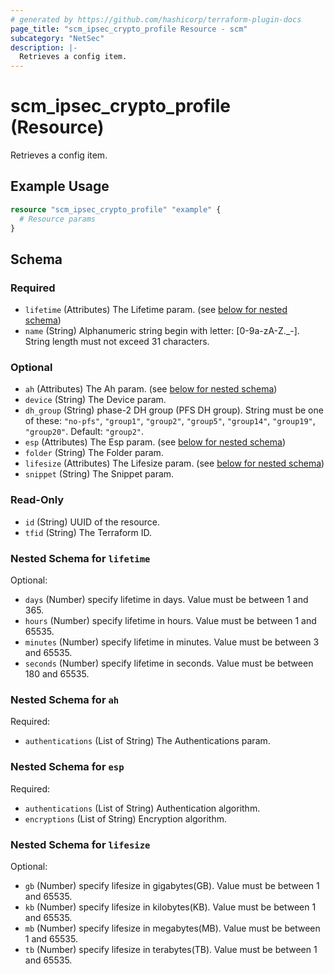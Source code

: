 ```yaml
---
# generated by https://github.com/hashicorp/terraform-plugin-docs
page_title: "scm_ipsec_crypto_profile Resource - scm"
subcategory: "NetSec"
description: |-
  Retrieves a config item.
---
```


# scm_ipsec_crypto_profile (Resource)

Retrieves a config item.

## Example Usage

```terraform
resource "scm_ipsec_crypto_profile" "example" {
  # Resource params
}
```

<!-- schema generated by tfplugindocs -->
## Schema

### Required

- `lifetime` (Attributes) The Lifetime param. (see [below for nested schema](#nestedatt--lifetime))
- `name` (String) Alphanumeric string begin with letter: [0-9a-zA-Z._-]. String length must not exceed 31 characters.

### Optional

- `ah` (Attributes) The Ah param. (see [below for nested schema](#nestedatt--ah))
- `device` (String) The Device param.
- `dh_group` (String) phase-2 DH group (PFS DH group). String must be one of these: `"no-pfs"`, `"group1"`, `"group2"`, `"group5"`, `"group14"`, `"group19"`, `"group20"`. Default: `"group2"`.
- `esp` (Attributes) The Esp param. (see [below for nested schema](#nestedatt--esp))
- `folder` (String) The Folder param.
- `lifesize` (Attributes) The Lifesize param. (see [below for nested schema](#nestedatt--lifesize))
- `snippet` (String) The Snippet param.

### Read-Only

- `id` (String) UUID of the resource.
- `tfid` (String) The Terraform ID.

<a id="nestedatt--lifetime"></a>
### Nested Schema for `lifetime`

Optional:

- `days` (Number) specify lifetime in days. Value must be between 1 and 365.
- `hours` (Number) specify lifetime in hours. Value must be between 1 and 65535.
- `minutes` (Number) specify lifetime in minutes. Value must be between 3 and 65535.
- `seconds` (Number) specify lifetime in seconds. Value must be between 180 and 65535.


<a id="nestedatt--ah"></a>
### Nested Schema for `ah`

Required:

- `authentications` (List of String) The Authentications param.


<a id="nestedatt--esp"></a>
### Nested Schema for `esp`

Required:

- `authentications` (List of String) Authentication algorithm.
- `encryptions` (List of String) Encryption algorithm.


<a id="nestedatt--lifesize"></a>
### Nested Schema for `lifesize`

Optional:

- `gb` (Number) specify lifesize in gigabytes(GB). Value must be between 1 and 65535.
- `kb` (Number) specify lifesize in kilobytes(KB). Value must be between 1 and 65535.
- `mb` (Number) specify lifesize in megabytes(MB). Value must be between 1 and 65535.
- `tb` (Number) specify lifesize in terabytes(TB). Value must be between 1 and 65535.
